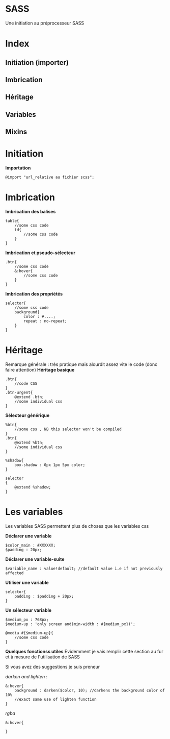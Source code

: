 # SASS
Une initiation au préprocesseur SASS 

# Index 
## Initiation (importer)
## Imbrication 
## Héritage 
## Variables 
## Mixins

# Initiation 
**Importation**
```
@import "url_relative au fichier scss"; 
``` 
# Imbrication 
**Imbrication des balises**
```
table{
    //some css code 
    td{
        //some css code
    }
}
``` 
**Imbrication et pseudo-sélecteur**
```
.btn{
    //some css code 
    &:hover{
        //some css code 
    }
}
```

**Imbrication des propriétés** 
```
selector{
    //some css code 
    background{
        color : #....; 
        repeat : no-repeat; 
    }
}
```
# Héritage 
Remarque générale : très pratique mais alourdit assez vite le code (donc faire attention) 
**Héritage basique**
```
.btn{
    //code CSS 
} 
.btn-urgent{
    @extend .btn; 
    //some individual css 
}
```
**Sélecteur générique**
```
%btn{
    //some css , NB this selector won't be compiled 
}
.btn{
    @extend %btn; 
    //some individual css 
}
```
```
%shadow{
    box-shadow : 0px 1px 5px color; 
}

selector 
{
    @extend %shadow; 
}
```

# Les variables 
Les variables SASS permettent plus de choses que les variables css 

**Déclarer une variable** 
```
$color_main : #XXXXXX; 
$padding : 20px; 
```
**Déclarer une variable-suite**
```
$variable_name : value!default; //default value i.e if not previously affected 
```
**Utiliser une variable**
```
selector{
    padding : $padding + 20px; 
}
```
**Un sélecteur variable** 
```
$medium_px : 768px; 
$medium-up : 'only screen and(min-width : #{medium_px})'; 

@media #{$medium-up}{
    //some css code 
}
```
**Quelques fonctionss utiles**
Evidemment je vais remplir cette section au fur et à mesure de l'utilisation de SASS

Si vous avez des suggestions je suis preneur 

_darken and lighten_ : 
```
&:hover{
    background : darken($color, 10); //darkens the background color of 10% 
    //exact same use of lighten function 
}
```
_rgba_ 
```
&:hover{
    
}
```



